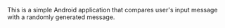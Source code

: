 This is a simple Android application that compares user's input message
with a randomly generated message.

